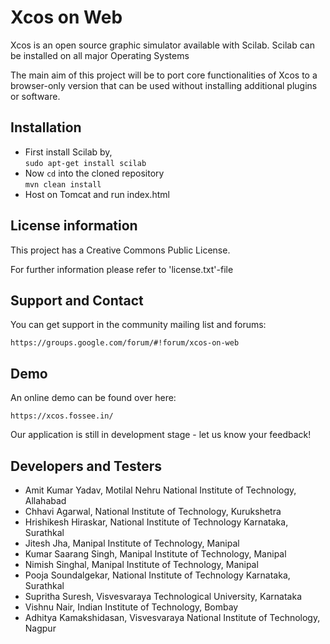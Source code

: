 # Xcos on Web
Xcos is an open source graphic simulator available with Scilab. Scilab can be installed on all major Operating Systems

The main aim of this project will be to port core functionalities of Xcos to a browser-only version that can be used without installing additional plugins or software.

## Installation

* First install Scilab by,  
`sudo apt-get install scilab`
* Now `cd` into the cloned repository  
`mvn clean install`
* Host on Tomcat and run index.html

## License information
This project has a Creative Commons Public License.

For further information please refer to 'license.txt'-file

## Support and Contact

You can get support in the community mailing list and forums:

    https://groups.google.com/forum/#!forum/xcos-on-web

## Demo

An online demo can be found over here:

    https://xcos.fossee.in/

Our application is still in development stage - let us know your feedback!

## Developers and Testers

* Amit Kumar Yadav, Motilal Nehru National Institute of Technology, Allahabad
* Chhavi Agarwal, National Institute of Technology, Kurukshetra
* Hrishikesh Hiraskar, National Institute of Technology Karnataka, Surathkal
* Jitesh Jha, Manipal Institute of Technology, Manipal
* Kumar Saarang Singh, Manipal Institute of Technology, Manipal
* Nimish Singhal, Manipal Institute of Technology, Manipal
* Pooja Soundalgekar, National Institute of Technology Karnataka, Surathkal
* Supritha Suresh, Visvesvaraya Technological University, Karnataka
* Vishnu Nair, Indian Institute of Technology, Bombay
* Adhitya Kamakshidasan, Visvesvaraya National Institute of Technology, Nagpur
